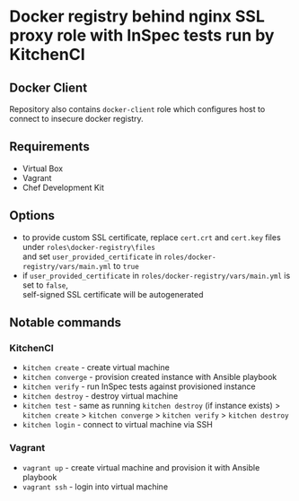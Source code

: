 # Docker registry behind nginx SSL proxy role with InSpec tests run by KitchenCI

## Docker Client

Repository also contains `docker-client` role which configures host to connect to insecure docker registry.

## Requirements

- Virtual Box
- Vagrant
- Chef Development Kit

## Options

- to provide custom SSL certificate, replace `cert.crt` and `cert.key` files under `roles\docker-registry\files`  
and set `user_provided_certificate` in `roles/docker-registry/vars/main.yml` to `true`
- if `user_provided_certificate` in `roles/docker-registry/vars/main.yml` is set to `false`,  
self-signed SSL certificate will be autogenerated

## Notable commands

### KitchenCI

- `kitchen create` - create virtual machine
- `kitchen converge` - provision created instance with Ansible playbook
- `kitchen verify` - run InSpec tests against provisioned instance
- `kitchen destroy` - destroy virtual machine
- `kitchen test` - same as running `kitchen destroy` (if instance exists) > `kitchen create` > `kitchen converge` > `kitchen verify` > `kitchen destroy`
- `kitchen login` - connect to virtual machine via SSH

### Vagrant

- `vagrant up` - create virtual machine and provision it with Ansible playbook
- `vagrant ssh` - login into virtual machine
